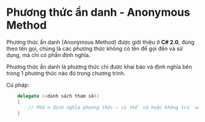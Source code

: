 # Phương thức ẩn danh - Anonymous Method

Phương thức ẩn danh (Anonymous Method) được giới thiệu ở **C# 2.0**, đúng theo tên gọi, chúng là các phương thức không có tên để gọi đến và sử dụng, mà chỉ có phần định nghĩa.

Phương thức ẩn danh là phương thức chỉ được khai báo và định nghĩa bên trong 1 phương thức nào đó trong chương trình.

Cú pháp:

```cs
    delegate (<danh sách tham số>)
    {
        // Phần định nghĩa phương thức – có thể có hoặc không trả về giá trị
    }
```

